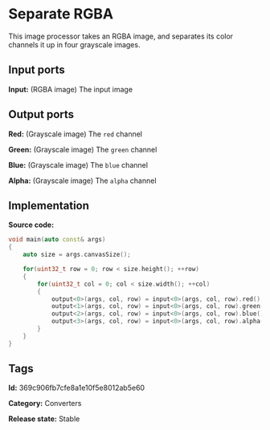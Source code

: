 # Separate RGBA

This image processor takes an RGBA image, and separates its color channels it up in four grayscale images.

## Input ports

__Input:__ (RGBA image) The input image

## Output ports

__Red:__ (Grayscale image) The `red` channel

__Green:__ (Grayscale image) The `green` channel

__Blue:__ (Grayscale image) The `blue` channel

__Alpha:__ (Grayscale image) The `alpha` channel

## Implementation

__Source code:__ 

```c++
void main(auto const& args)
{
	auto size = args.canvasSize();

	for(uint32_t row = 0; row < size.height(); ++row)
	{
		for(uint32_t col = 0; col < size.width(); ++col)
		{
			output<0>(args, col, row) = input<0>(args, col, row).red();
			output<1>(args, col, row) = input<0>(args, col, row).green();
			output<2>(args, col, row) = input<0>(args, col, row).blue();
			output<3>(args, col, row) = input<0>(args, col, row).alpha();
		}
	}
}
```

## Tags

__Id:__ 369c906fb7cfe8a1e10f5e8012ab5e60

__Category:__ Converters

__Release state:__ Stable